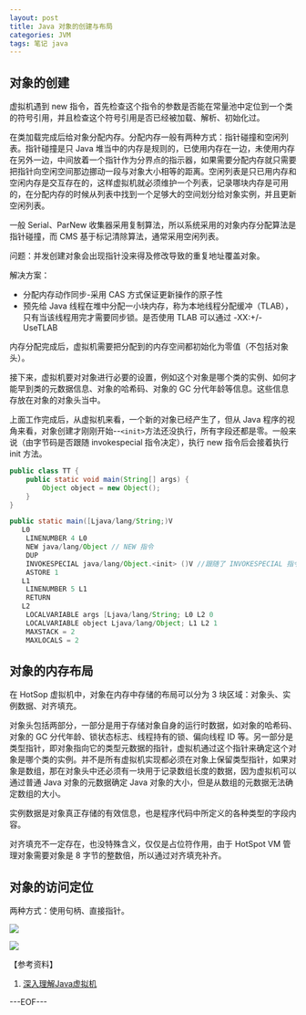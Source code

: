 ```yaml
---
layout: post
title: Java 对象的创建与布局
categories: JVM
tags: 笔记 java
---
```


## 对象的创建

虚拟机遇到 new 指令，首先检查这个指令的参数是否能在常量池中定位到一个类的符号引用，并且检查这个符号引用是否已经被加载、解析、初始化过。

在类加载完成后给对象分配内存。分配内存一般有两种方式：指针碰撞和空闲列表。指针碰撞是只 Java 堆当中的内存是规则的，已使用内存在一边，未使用内存在另外一边，中间放着一个指针作为分界点的指示器，如果需要分配内存就只需要把指针向空闲空间那边挪动一段与对象大小相等的距离。空闲列表是只已用内存和空闲内存是交互存在的，这样虚拟机就必须维护一个列表，记录哪块内存是可用的，在分配内存的时候从列表中找到一个足够大的空间划分给对象实例，并且更新空闲列表。

一般 Serial、ParNew 收集器采用复制算法，所以系统采用的对象内存分配算法是指针碰撞，而 CMS 基于标记清除算法，通常采用空闲列表。

问题：并发创建对象会出现指针没来得及修改导致的重复地址覆盖对象。

解决方案：

- 分配内存动作同步-采用 CAS 方式保证更新操作的原子性
- 预先给 Java 线程在堆中分配一小块内存，称为本地线程分配缓冲（TLAB），只有当该线程用完才需要同步锁。是否使用 TLAB 可以通过 -XX:+/-UseTLAB

内存分配完成后，虚拟机需要把分配到的内存空间都初始化为零值（不包括对象头）。

接下来，虚拟机要对对象进行必要的设置，例如这个对象是哪个类的实例、如何才能早到类的元数据信息、对象的哈希码、对象的 GC 分代年龄等信息。这些信息存放在对象的对象头当中。

上面工作完成后，从虚拟机来看，一个新的对象已经产生了，但从 Java 程序的视角来看，对象创建才刚刚开始--`<init>`方法还没执行，所有字段还都是零。一般来说（由字节码是否跟随 invokespecial 指令决定），执行 new 指令后会接着执行 init 方法。

```java
public class TT {
	public static void main(String[] args) {
		Object object = new Object();
	}
}

public static main([Ljava/lang/String;)V
   L0
    LINENUMBER 4 L0
    NEW java/lang/Object // NEW 指令
    DUP
    INVOKESPECIAL java/lang/Object.<init> ()V //跟随了 INVOKESPECIAL 指令
    ASTORE 1
   L1
    LINENUMBER 5 L1
    RETURN
   L2
    LOCALVARIABLE args [Ljava/lang/String; L0 L2 0
    LOCALVARIABLE object Ljava/lang/Object; L1 L2 1
    MAXSTACK = 2
    MAXLOCALS = 2
```

## 对象的内存布局

在 HotSop 虚拟机中，对象在内存中存储的布局可以分为 3 块区域：对象头、实例数据、对齐填充。

对象头包括两部分，一部分是用于存储对象自身的运行时数据，如对象的哈希码、对象的 GC 分代年龄、锁状态标志、线程持有的锁、偏向线程 ID 等。另一部分是类型指针，即对象指向它的类型元数据的指针，虚拟机通过这个指针来确定这个对象是哪个类的实例。并不是所有虚拟机实现都必须在对象上保留类型指针，如果对象是数组，那在对象头中还必须有一块用于记录数组长度的数据，因为虚拟机可以通过普通 Java 对象的元数据确定 Java 对象的大小，但是从数组的元数据无法确定数组的大小。

实例数据是对象真正存储的有效信息，也是程序代码中所定义的各种类型的字段内容。

对齐填充不一定存在，也没特殊含义，仅仅是占位符作用，由于 HotSpot VM 管理对象需要对象是 8 字节的整数倍，所以通过对齐填充补齐。

## 对象的访问定位

两种方式：使用句柄、直接指针。

![](http://renchx.com/public/images/jvm-ref1.png)

![](http://renchx.com/public/images/jvm-ref2.png)


【参考资料】

1. [深入理解Java虚拟机](http://book.douban.com/subject/24722612/)

---EOF---
